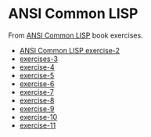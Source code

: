 

# ANSI Common LISP

<div class="org-center">
<p>
From <a href="http://www.paulgraham.com/acl.html">ANSI Common LISP</a> book exercises.
</p>
</div>

-   [ANSI Common LISP exercise-2](docs/exercise-2.md)
-   [exercises-3](docs/exercise-3.md)
-   [exercise-4](docs/exercise-4.md)
-   [exercise-5](docs/exercise-5.md)
-   [exercise-6](docs/exercise-6.md)
-   [exercise-7](docs/exercise-7.md)
-   [exercise-8](docs/exercise-8.md)
-   [exercise-9](docs/exercise-9.md)
-   [exercise-10](docs/exercise-10.md)
-   [exercise-11](docs/exercise-11.md)

